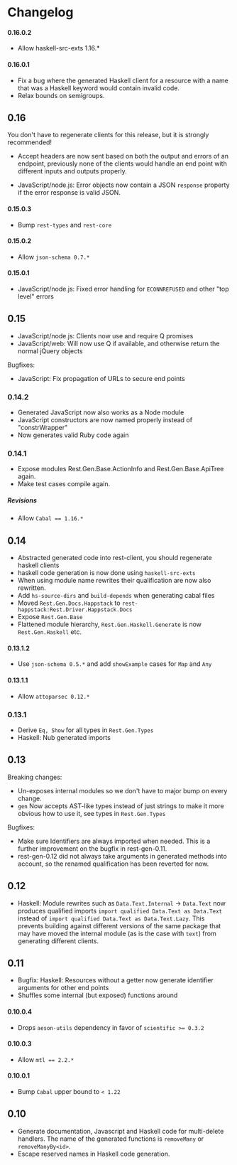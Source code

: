 # Changelog

#### 0.16.0.2

* Allow haskell-src-exts 1.16.*

#### 0.16.0.1

* Fix a bug where the generated Haskell client for a resource with a
  name that was a Haskell keyword would contain invalid code.
* Relax bounds on semigroups.

## 0.16

You don't have to regenerate clients for this release, but it is strongly recommended!

* Accept headers are now sent based on both the output and errors of an endpoint, previously none of the clients would handle an end point with different inputs and outputs properly.

* JavaScript/node.js: Error objects now contain a JSON `response` property if the error response is valid JSON.

#### 0.15.0.3

* Bump `rest-types` and `rest-core`

#### 0.15.0.2

* Allow `json-schema 0.7.*`

#### 0.15.0.1

* JavaScript/node.js: Fixed error handling for `ECONNREFUSED` and other "top level" errors

## 0.15

* JavaScript/node.js: Clients now use and require Q promises
* JavaScript/web: Will now use Q if available, and otherwise return the normal jQuery objects

Bugfixes:
* JavaScript: Fix propagation of URLs to secure end points

### 0.14.2

* Generated JavaScript now also works as a Node module
* JavaScript constructors are now named properly instead of "constrWrapper"
* Now generates valid Ruby code again

### 0.14.1

* Expose modules Rest.Gen.Base.ActionInfo and Rest.Gen.Base.ApiTree
  again.
* Make test cases compile again.

##### Revisions

* Allow `Cabal == 1.16.*`

## 0.14

* Abstracted generated code into rest-client, you should regenerate haskell clients
* haskell code generation is now done using `haskell-src-exts`
* When using module name rewrites their qualification are now also rewritten.
* Add `hs-source-dirs` and `build-depends` when generating cabal files
* Moved `Rest.Gen.Docs.Happstack` to `rest-happstack:Rest.Driver.Happstack.Docs`
* Expose `Rest.Gen.Base`
* Flattened module hierarchy, `Rest.Gen.Haskell.Generate` is now `Rest.Gen.Haskell` etc.

#### 0.13.1.2

* Use `json-schema 0.5.*` and add `showExample` cases for `Map` and `Any`

#### 0.13.1.1

* Allow `attoparsec 0.12.*`

### 0.13.1

* Derive `Eq, Show` for all types in `Rest.Gen.Types`
* Haskell: Nub generated imports

## 0.13

Breaking changes:
* Un-exposes internal modules so we don't have to major bump on every change.
* `gen` Now accepts AST-like types instead of just strings to make it more obvious how to use it, see types in `Rest.Gen.Types`

Bugfixes:
* Make sure Identifiers are always imported when needed. This is a further improvement on the bugfix in rest-gen-0.11.
* rest-gen-0.12	did not always take arguments in generated methods into account, so the renamed qualification has been reverted for now.

## 0.12

* Haskell: Module rewrites such as `Data.Text.Internal` -> `Data.Text` now produces qualified imports `import qualified Data.Text as Data.Text` instead of `import qualified Data.Text as Data.Text.Lazy`. This prevents building against different versions of the same package that may have moved the internal module (as is the case with `text`) from generating different clients.

## 0.11

* Bugfix: Haskell: Resources without a getter now generate identifier arguments for other end points
* Shuffles some internal (but exposed) functions around

#### 0.10.0.4

* Drops `aeson-utils` dependency in favor of `scientific >= 0.3.2`

#### 0.10.0.3

* Allow `mtl == 2.2.*`

#### 0.10.0.1

* Bump `Cabal` upper bound to `< 1.22`

## 0.10

* Generate documentation, Javascript and Haskell code for multi-delete
  handlers. The name of the generated functions is `removeMany` or
  `removeManyBy<id>`.
* Escape reserved names in Haskell code generation.
